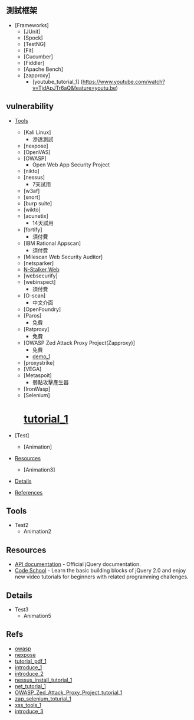 ## 測試框架

* [Frameworks]
	* [JUnit]
	* [Spock]
	* [TestNG]
	* [Fit]
	* [Cucumber]
	* [Fiddler]
	* [Apache Bench]
	* [zapproxy]
		* [youtube_tutorial_1] (https://www.youtube.com/watch?v=TjdApJTr6aQ&feature=youtu.be)


## vulnerability

* [Tools](#tools)
	* [Kali Linux]
		* 滲透測試
	* [nexpose]
 	* [OpenVAS]
 	* [OWASP]
 		* Open Web App Security Project
    * [nikto]
    * [nessus]
        * 7天試用
    * [w3af]
    * [snort]
    * [burp suite]
    * [wikto]
    * [acunetix]
    	* 14天試用
    * [fortify]
    	* 須付費
    * [IBM Rational Appscan]
    	* 須付費
    * [Milescan Web Security Auditor]
    * [netsparker]
    * [N-Stalker Web](http://des13.com/news/news/527-websafe)
    * [websecurify]
    * [webinspect]
    	* 須付費
    * [O-scan]
    	* 中文介面
    * [OpenFoundry]
    * [Paros]
    	* 免費
    * [Ratproxy]
    	* 免費
    * [OWASP Zed Attack Proxy Project(Zapproxy)]
    	* 免費
    	* [demo_1](http://ephrain.pixnet.net/blog/post/64560421-%5Bpentest%5D-%E7%94%A8-owasp-zap-%E5%81%9A%E6%BB%B2%E9%80%8F%E6%B8%AC%E8%A9%A6%EF%BC%8C%E6%89%BE%E5%B0%8B%E7%B6%B2%E7%AB%99%E5%8F%AF%E8%83%BD)
    * [proxystrike]
    * [VEGA]
    * [Metaspoit]
    	* 弱點攻擊產生器
    * [IronWasp]
    * [Selenium]
    	# [tutorial_1]()


    	

    	
    	
    
    
    
    
* [Test]
    * [Animation]
* [Resources](#resources)
	* [Animation3]
* [Details](#details)

* [References](#refs)



## Tools
	
* Test2
    * Animation2


## Resources

* [API documentation](http://api.jquery.com/) - Official jQuery documentation.
* [Code School](https://www.codeschool.com/courses/try-jquery) - Learn the basic building blocks of jQuery 2.0 and enjoy new video tutorials for beginners with related programming challenges.

## Details
	
* Test3
    * Animation5

## Refs
	
* [owasp](http://sunmr.blogspot.tw/2016/05/acunetix-wvs-vs-owasp-top-10.html)
* [nexpose](http://w1a2d3s4q5e6.blogspot.tw/2016/08/blog-post_9.html)
* [tutorial_pdf_1](http://tprc.tanet.edu.tw/tpnet2014/training/10309.pdf)
* [introduce_1](http://nicaliu.pixnet.net/blog/post/29579920-26-%E5%A5%97%E6%8F%90%E4%BE%9B%E5%95%86%E7%94%A8%E6%94%AF%E6%8F%B4%E7%9A%84%E9%96%8B%E6%94%BE%E6%BA%90%E7%A2%BC%E5%AE%89%E5%85%A8%E6%80%A7%E6%87%89%E7%94%A8%E7%A8%8B%E5%BC%8F)
* [introduce_2](http://sls.weco.net/node/24319)
* [nessus_install_tutorial_1](http://blog.xuite.net/monkey.smart/blog/240182701-Nessus-%E8%87%AA%E5%BB%BA%E5%BC%B1%E9%BB%9E%E6%8E%83%E6%8F%8F%E4%BC%BA%E6%9C%8D%E5%99%A8)
* [net_tutorial_1](https://sites.google.com/site/gappstutor/news/yiparossaomiaowebchengshiloudong)
* [OWASP_Zed_Attack_Proxy_Project_tutorial_1](http://www.manetic.org/index.php?option=com_content&view=article&id=4216%3Aowasp-zap&catid=66%3Ais-audit-a-security&Itemid=301&lang=en)
* [zap_selenium_toturial_1](https://linkeshkannavelu.com/2015/01/08/security-test-automation-using-selenium-and-zap/)
* [xss_tools_1](http://www.qa-knowhow.com/?p=3651)
* [introduce_3](http://www.qa-knowhow.com/?p=4058)
